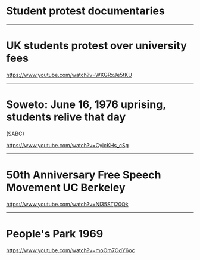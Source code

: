 # Student protest documentaries

---

# UK students protest over university fees

https://www.youtube.com/watch?v=WKGRxJe5tKU

---

# Soweto: June 16, 1976 uprising, students relive that day

(SABC)

https://www.youtube.com/watch?v=CyicKHs_cSg

---

# 50th Anniversary Free Speech Movement UC Berkeley

https://www.youtube.com/watch?v=Nl35STj20Qk

---

# People's Park 1969

https://www.youtube.com/watch?v=moOm7OdY6oc
